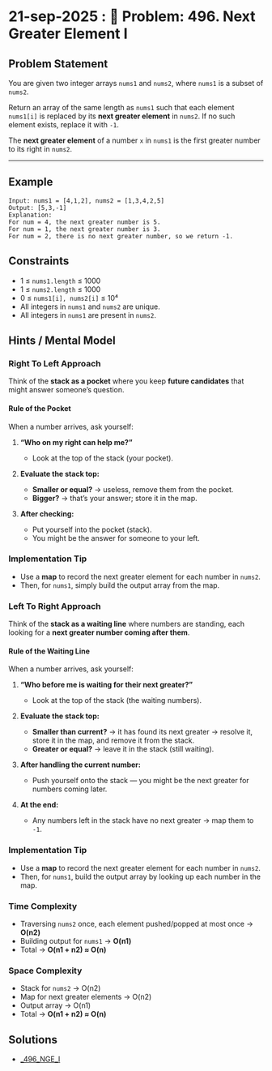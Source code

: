 # 21-sep-2025 : 📘 Problem: 496. Next Greater Element I

## Problem Statement

You are given two integer arrays `nums1` and `nums2`, where `nums1` is a subset of `nums2`.

Return an array of the same length as `nums1` such that each element `nums1[i]` is replaced by its **next greater element** in `nums2`. If no such element exists, replace it with `-1`.

The **next greater element** of a number `x` in `nums1` is the first greater number to its right in `nums2`.

---

## Example

```text
Input: nums1 = [4,1,2], nums2 = [1,3,4,2,5]
Output: [5,3,-1]
Explanation:
For num = 4, the next greater number is 5.
For num = 1, the next greater number is 3.
For num = 2, there is no next greater number, so we return -1.
```
## Constraints

- 1 ≤ `nums1.length` ≤ 1000
- 1 ≤ `nums2.length` ≤ 1000
- 0 ≤ `nums1[i], nums2[i]` ≤ 10⁴
- All integers in `nums1` and `nums2` are unique.
- All integers in `nums1` are present in `nums2`.


## Hints / Mental Model

### Right To Left Approach

Think of the **stack as a pocket** where you keep **future candidates** that might answer someone’s question.

#### Rule of the Pocket

When a number arrives, ask yourself:

1. **“Who on my right can help me?”**
    - Look at the top of the stack (your pocket).

2. **Evaluate the stack top:**
    - **Smaller or equal?** → useless, remove them from the pocket.
    - **Bigger?** → that’s your answer; store it in the map.

3. **After checking:**
    - Put yourself into the pocket (stack).
    - You might be the answer for someone to your left.

### Implementation Tip

- Use a **map** to record the next greater element for each number in `nums2`.
- Then, for `nums1`, simply build the output array from the map.


### Left To Right Approach

Think of the **stack as a waiting line** where numbers are standing, each looking for a **next greater number coming after them**.

#### Rule of the Waiting Line

When a number arrives, ask yourself:

1. **“Who before me is waiting for their next greater?”**
    - Look at the top of the stack (the waiting numbers).

2. **Evaluate the stack top:**
    - **Smaller than current?** → it has found its next greater → resolve it, store it in the map, and remove it from the stack.
    - **Greater or equal?** → leave it in the stack (still waiting).

3. **After handling the current number:**
    - Push yourself onto the stack — you might be the next greater for numbers coming later.

4. **At the end:**
    - Any numbers left in the stack have no next greater → map them to `-1`.

### Implementation Tip

- Use a **map** to record the next greater element for each number in `nums2`.
- Then, for `nums1`, build the output array by looking up each number in the map.


### Time Complexity
- Traversing `nums2` once, each element pushed/popped at most once → **O(n2)**
- Building output for `nums1` → **O(n1)**
- Total → **O(n1 + n2) ≈ O(n)**

### Space Complexity
- Stack for `nums2` → O(n2)
- Map for next greater elements → O(n2)
- Output array → O(n1)
- Total → **O(n1 + n2) ≈ O(n)**


## Solutions

- [_496_NGE_I](../../../../src/main/kotlin/monotonic/leetcode/_496_NextGreaterElementI.kt)